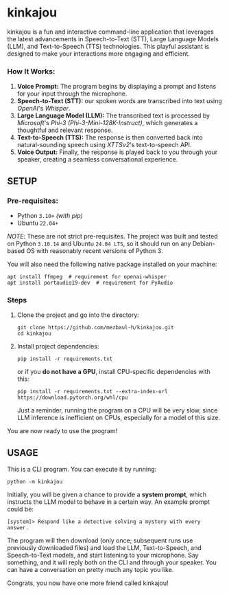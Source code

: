 # kinkajou

kinkajou is a fun and interactive command-line application that leverages the latest advancements in Speech-to-Text (STT), Large Language Models (LLM), and Text-to-Speech (TTS) technologies. This playful assistant is designed to make your interactions more engaging and efficient.

### How It Works:

1. **Voice Prompt:** The program begins by displaying a prompt and listens for your input through the microphone.
2. **Speech-to-Text (STT):** our spoken words are transcribed into text using _OpenAI_'s _Whisper_.
3. **Large Language Model (LLM):** The transcribed text is processed by _Microsoft_'s _Phi-3 (Phi-3-Mini-128K-Instruct)_, which generates a thoughtful and relevant response.
4. **Text-to-Speech (TTS):** The response is then converted back into natural-sounding speech using _XTTSv2_'s text-to-speech API.
5. **Voice Output:** Finally, the response is played back to you through your speaker, creating a seamless conversational experience.


## SETUP

### Pre-requisites:
- Python `3.10+` _(with pip)_
- Ubuntu `22.04+`

_NOTE_: These are not strict pre-requisites. The project was built and tested on Python `3.10.14` and Ubuntu `24.04 LTS`, so it should run on any Debian-based OS with reasonably recent versions of Python 3.

You will also need the following native package installed on your machine:
```shell
apt install ffmpeg  # requirement for openai-whisper
apt install portaudio19-dev  # requirement for PyAudio
```

### Steps
1. Clone the project and go into the directory:
    ```shell
    git clone https://github.com/mezbaul-h/kinkajou.git
    cd kinkajou
    ```
2. Install project dependencies:
    ```shell
    pip install -r requirements.txt
    ```
    or if you **do not have a GPU**, install CPU-specific dependencies with this:
    ```shell
    pip install -r requirements.txt --extra-index-url https://download.pytorch.org/whl/cpu
    ```
    Just a reminder, running the program on a CPU will be very slow, since LLM inference is inefficient on CPUs, especially for a model of this size.

You are now ready to use the program!


## USAGE

This is a CLI program. You can execute it by running:

```shell
python -m kinkajou
```

Initially, you will be given a chance to provide a **system prompt**, which instructs the LLM model to behave in a certain way. An example prompt could be:

```shell
[system]> Respond like a detective solving a mystery with every answer.
```

The program will then download (only once; subsequent runs use previously downloaded files) and load the LLM, Text-to-Speech, and Speech-to-Text models, and start listening to your microphone. Say something, and it will reply both on the CLI and through your speaker. You can have a conversation on pretty much any topic you like.

Congrats, you now have one more friend called kinkajou!
